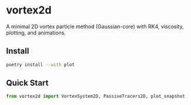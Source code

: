 # vortex2d

A minimal 2D vortex particle method (Gaussian-core) with RK4, viscosity, plotting, and animations.

## Install
```bash
poetry install --with plot
```

## Quick Start
```python
from vortex2d import VortexSystem2D, PassiveTracers2D, plot_snapshot
```
